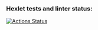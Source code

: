 ### Hexlet tests and linter status:
[![Actions Status](https://github.com/artanizo/layout-designer-project-lvl1/workflows/hexlet-check/badge.svg)](https://github.com/artanizo/layout-designer-project-lvl1/actions)